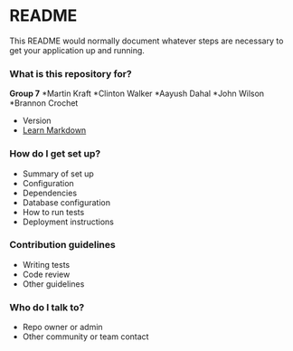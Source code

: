 # README #

This README would normally document whatever steps are necessary to get your application up and running.

### What is this repository for? ###

**Group 7**
*Martin Kraft
*Clinton Walker
*Aayush Dahal
*John Wilson
*Brannon Crochet
* Version
* [Learn Markdown](https://bitbucket.org/tutorials/markdowndemo)

### How do I get set up? ###

* Summary of set up
* Configuration
* Dependencies
* Database configuration
* How to run tests
* Deployment instructions

### Contribution guidelines ###

* Writing tests
* Code review
* Other guidelines

### Who do I talk to? ###

* Repo owner or admin
* Other community or team contact